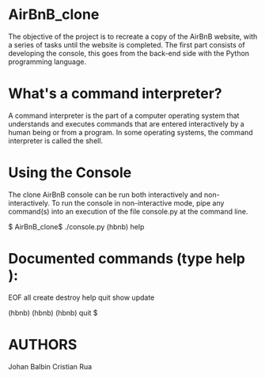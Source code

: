 # AirBnB_clone

The objective of the project is to recreate a copy of the AirBnB website, with a series of tasks until the website is completed. The first part consists of developing the console, this goes from the back-end side with the Python programming language.

# What's a command interpreter?

A command interpreter is the part of a computer operating system that understands and executes commands that are entered interactively by a human being or from a program. In some operating systems, the command interpreter is called the shell.

# Using the Console

The clone AirBnB console can be run both interactively and non-interactively. To run the console in non-interactive mode, pipe any command(s) into an execution of the file console.py at the command line.

$ AirBnB_clone$ ./console.py 
(hbnb) help

Documented commands (type help <topic>):
========================================
EOF  all  create  destroy  help  quit  show  update

(hbnb) 
(hbnb) 
(hbnb) quit
$

# AUTHORS 

Johan Balbin
Cristian Rua